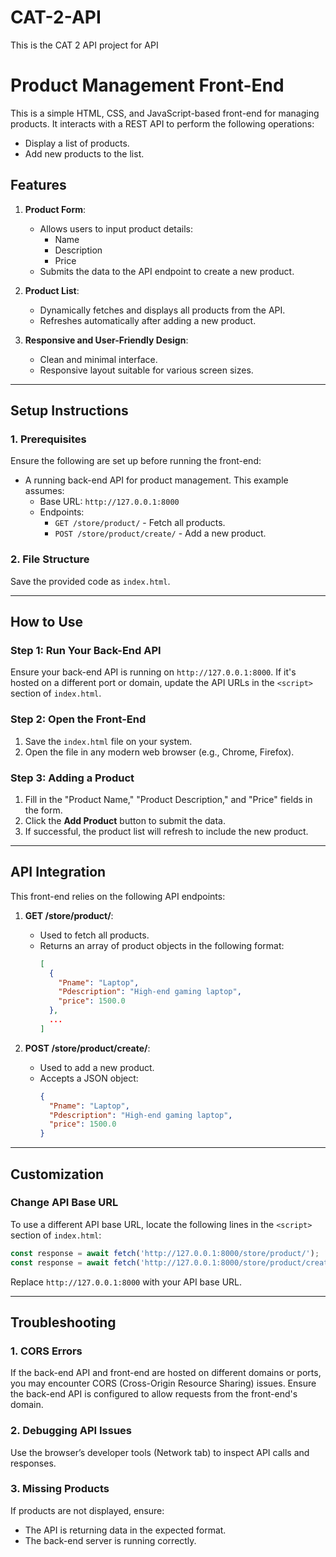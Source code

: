 # CAT-2-API
This is the CAT 2 API project for API


# **Product Management Front-End**

This is a simple HTML, CSS, and JavaScript-based front-end for managing products. It interacts with a REST API to perform the following operations:

- Display a list of products.
- Add new products to the list.

## **Features**

1. **Product Form**:
   - Allows users to input product details:
     - Name
     - Description
     - Price
   - Submits the data to the API endpoint to create a new product.

2. **Product List**:
   - Dynamically fetches and displays all products from the API.
   - Refreshes automatically after adding a new product.

3. **Responsive and User-Friendly Design**:
   - Clean and minimal interface.
   - Responsive layout suitable for various screen sizes.

---

## **Setup Instructions**

### **1. Prerequisites**

Ensure the following are set up before running the front-end:

- A running back-end API for product management. This example assumes:
  - Base URL: `http://127.0.0.1:8000`
  - Endpoints:
    - `GET /store/product/` - Fetch all products.
    - `POST /store/product/create/` - Add a new product.

### **2. File Structure**

Save the provided code as `index.html`.

---

## **How to Use**

### **Step 1: Run Your Back-End API**

Ensure your back-end API is running on `http://127.0.0.1:8000`. If it's hosted on a different port or domain, update the API URLs in the `<script>` section of `index.html`.

### **Step 2: Open the Front-End**

1. Save the `index.html` file on your system.
2. Open the file in any modern web browser (e.g., Chrome, Firefox).

### **Step 3: Adding a Product**

1. Fill in the "Product Name," "Product Description," and "Price" fields in the form.
2. Click the **Add Product** button to submit the data.
3. If successful, the product list will refresh to include the new product.

---

## **API Integration**

This front-end relies on the following API endpoints:

1. **GET /store/product/**:
   - Used to fetch all products.
   - Returns an array of product objects in the following format:
     ```json
     [
       {
         "Pname": "Laptop",
         "Pdescription": "High-end gaming laptop",
         "price": 1500.0
       },
       ...
     ]
     ```

2. **POST /store/product/create/**:
   - Used to add a new product.
   - Accepts a JSON object:
     ```json
     {
       "Pname": "Laptop",
       "Pdescription": "High-end gaming laptop",
       "price": 1500.0
     }
     ```

---

## **Customization**

### **Change API Base URL**

To use a different API base URL, locate the following lines in the `<script>` section of `index.html`:

```javascript
const response = await fetch('http://127.0.0.1:8000/store/product/');
const response = await fetch('http://127.0.0.1:8000/store/product/create/', {
```

Replace `http://127.0.0.1:8000` with your API base URL.

---

## **Troubleshooting**

### **1. CORS Errors**

If the back-end API and front-end are hosted on different domains or ports, you may encounter CORS (Cross-Origin Resource Sharing) issues. Ensure the back-end API is configured to allow requests from the front-end's domain.

### **2. Debugging API Issues**

Use the browser’s developer tools (Network tab) to inspect API calls and responses.

### **3. Missing Products**

If products are not displayed, ensure:
- The API is returning data in the expected format.
- The back-end server is running correctly.


